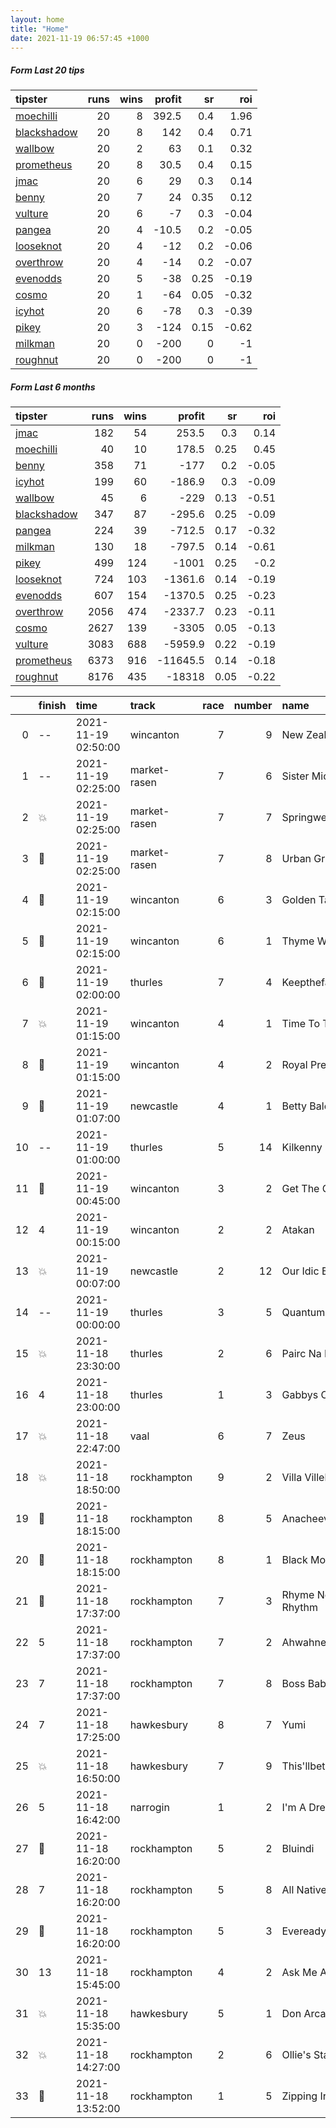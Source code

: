 ```yaml
---   
layout: home  
title: "Home"   
date: 2021-11-19 06:57:45 +1000  
---   
```



##### Form Last 20 tips   

| tipster                                                         |   runs |   wins |   profit |   sr |   roi |
|:----------------------------------------------------------------|-------:|-------:|---------:|-----:|------:|
| [moechilli](https://mrwayneo.github.io/tips/moechilli.html)     |     20 |      8 |    392.5 | 0.4  |  1.96 |
| [blackshadow](https://mrwayneo.github.io/tips/blackshadow.html) |     20 |      8 |    142   | 0.4  |  0.71 |
| [wallbow](https://mrwayneo.github.io/tips/wallbow.html)         |     20 |      2 |     63   | 0.1  |  0.32 |
| [prometheus](https://mrwayneo.github.io/tips/prometheus.html)   |     20 |      8 |     30.5 | 0.4  |  0.15 |
| [jmac](https://mrwayneo.github.io/tips/jmac.html)               |     20 |      6 |     29   | 0.3  |  0.14 |
| [benny](https://mrwayneo.github.io/tips/benny.html)             |     20 |      7 |     24   | 0.35 |  0.12 |
| [vulture](https://mrwayneo.github.io/tips/vulture.html)         |     20 |      6 |     -7   | 0.3  | -0.04 |
| [pangea](https://mrwayneo.github.io/tips/pangea.html)           |     20 |      4 |    -10.5 | 0.2  | -0.05 |
| [looseknot](https://mrwayneo.github.io/tips/looseknot.html)     |     20 |      4 |    -12   | 0.2  | -0.06 |
| [overthrow](https://mrwayneo.github.io/tips/overthrow.html)     |     20 |      4 |    -14   | 0.2  | -0.07 |
| [evenodds](https://mrwayneo.github.io/tips/evenodds.html)       |     20 |      5 |    -38   | 0.25 | -0.19 |
| [cosmo](https://mrwayneo.github.io/tips/cosmo.html)             |     20 |      1 |    -64   | 0.05 | -0.32 |
| [icyhot](https://mrwayneo.github.io/tips/icyhot.html)           |     20 |      6 |    -78   | 0.3  | -0.39 |
| [pikey](https://mrwayneo.github.io/tips/pikey.html)             |     20 |      3 |   -124   | 0.15 | -0.62 |
| [milkman](https://mrwayneo.github.io/tips/milkman.html)         |     20 |      0 |   -200   | 0    | -1    |
| [roughnut](https://mrwayneo.github.io/tips/roughnut.html)       |     20 |      0 |   -200   | 0    | -1    |

##### Form Last 6 months   

| tipster                                                         |   runs |   wins |   profit |   sr |   roi |
|:----------------------------------------------------------------|-------:|-------:|---------:|-----:|------:|
| [jmac](https://mrwayneo.github.io/tips/jmac.html)               |    182 |     54 |    253.5 | 0.3  |  0.14 |
| [moechilli](https://mrwayneo.github.io/tips/moechilli.html)     |     40 |     10 |    178.5 | 0.25 |  0.45 |
| [benny](https://mrwayneo.github.io/tips/benny.html)             |    358 |     71 |   -177   | 0.2  | -0.05 |
| [icyhot](https://mrwayneo.github.io/tips/icyhot.html)           |    199 |     60 |   -186.9 | 0.3  | -0.09 |
| [wallbow](https://mrwayneo.github.io/tips/wallbow.html)         |     45 |      6 |   -229   | 0.13 | -0.51 |
| [blackshadow](https://mrwayneo.github.io/tips/blackshadow.html) |    347 |     87 |   -295.6 | 0.25 | -0.09 |
| [pangea](https://mrwayneo.github.io/tips/pangea.html)           |    224 |     39 |   -712.5 | 0.17 | -0.32 |
| [milkman](https://mrwayneo.github.io/tips/milkman.html)         |    130 |     18 |   -797.5 | 0.14 | -0.61 |
| [pikey](https://mrwayneo.github.io/tips/pikey.html)             |    499 |    124 |  -1001   | 0.25 | -0.2  |
| [looseknot](https://mrwayneo.github.io/tips/looseknot.html)     |    724 |    103 |  -1361.6 | 0.14 | -0.19 |
| [evenodds](https://mrwayneo.github.io/tips/evenodds.html)       |    607 |    154 |  -1370.5 | 0.25 | -0.23 |
| [overthrow](https://mrwayneo.github.io/tips/overthrow.html)     |   2056 |    474 |  -2337.7 | 0.23 | -0.11 |
| [cosmo](https://mrwayneo.github.io/tips/cosmo.html)             |   2627 |    139 |  -3305   | 0.05 | -0.13 |
| [vulture](https://mrwayneo.github.io/tips/vulture.html)         |   3083 |    688 |  -5959.9 | 0.22 | -0.19 |
| [prometheus](https://mrwayneo.github.io/tips/prometheus.html)   |   6373 |    916 | -11645.5 | 0.14 | -0.18 |
| [roughnut](https://mrwayneo.github.io/tips/roughnut.html)       |   8176 |    435 | -18318   | 0.05 | -0.22 |

|    | finish            | time                | track        |   race |   number | name             |   odds | tipster            |
|---:|:------------------|:--------------------|:-------------|-------:|---------:|:-----------------|-------:|:-------------------|
|  0 | --                | 2021-11-19 02:50:00 | wincanton    |      7 |        9 | New Zealander    |   3.75 | overthrow          |
|  1 | --                | 2021-11-19 02:25:00 | market-rasen |      7 |        6 | Sister Michael   |   9    | looseknot          |
|  2 | :boom:            | 2021-11-19 02:25:00 | market-rasen |      7 |        7 | Springwell Bay   |   1.6  | vulture            |
|  3 | :3rd_place_medal: | 2021-11-19 02:25:00 | market-rasen |      7 |        8 | Urban Grit       |   5.5  | vulture            |
|  4 | :3rd_place_medal: | 2021-11-19 02:15:00 | wincanton    |      6 |        3 | Golden Taipan    |   3.3  | evenodds,overthrow |
|  5 | :2nd_place_medal: | 2021-11-19 02:15:00 | wincanton    |      6 |        1 | Thyme White      |   3    | overthrow          |
|  6 | :3rd_place_medal: | 2021-11-19 02:00:00 | thurles      |      7 |        4 | Keepthefaithinme |   1.3  | vulture            |
|  7 | :boom:            | 2021-11-19 01:15:00 | wincanton    |      4 |        1 | Time To Tinker   |   2.2  | evenodds,overthrow |
|  8 | :2nd_place_medal: | 2021-11-19 01:15:00 | wincanton    |      4 |        2 | Royal Pretender  |   1.95 | vulture            |
|  9 | :2nd_place_medal: | 2021-11-19 01:07:00 | newcastle    |      4 |        1 | Betty Baloo      |   2.1  | milkman            |
| 10 | --                | 2021-11-19 01:00:00 | thurles      |      5 |       14 | Kilkenny Star    |   7.5  | looseknot          |
| 11 | :3rd_place_medal: | 2021-11-19 00:45:00 | wincanton    |      3 |        2 | Get The Game     |   4.6  | overthrow          |
| 12 | 4                 | 2021-11-19 00:15:00 | wincanton    |      2 |        2 | Atakan           |   7    | looseknot          |
| 13 | :boom:            | 2021-11-19 00:07:00 | newcastle    |      2 |       12 | Our Idic Boy     |   7.5  | looseknot          |
| 14 | --                | 2021-11-19 00:00:00 | thurles      |      3 |        5 | Quantum Realm    |   3.25 | vulture            |
| 15 | :boom:            | 2021-11-18 23:30:00 | thurles      |      2 |        6 | Pairc Na Ngael   |   4.5  | looseknot          |
| 16 | 4                 | 2021-11-18 23:00:00 | thurles      |      1 |        3 | Gabbys Cross     |  21    | pangea             |
| 17 | :boom:            | 2021-11-18 22:47:00 | vaal         |      6 |        7 | Zeus             |   0    | milkman            |
| 18 | :boom:            | 2021-11-18 18:50:00 | rockhampton  |      9 |        2 | Villa Villekulla |   4    | vulture,pangea     |
| 19 | :3rd_place_medal: | 2021-11-18 18:15:00 | rockhampton  |      8 |        5 | Anacheeva Lad    |   3.9  | pangea             |
| 20 | :2nd_place_medal: | 2021-11-18 18:15:00 | rockhampton  |      8 |        1 | Black Monaco     |   5    | evenodds,overthrow |
| 21 | :3rd_place_medal: | 2021-11-18 17:37:00 | rockhampton  |      7 |        3 | Rhyme Nor Rhythm |   5    | pangea,overthrow   |
| 22 | 5                 | 2021-11-18 17:37:00 | rockhampton  |      7 |        2 | Ahwahneechee     |   6.1  | pangea             |
| 23 | 7                 | 2021-11-18 17:37:00 | rockhampton  |      7 |        8 | Boss Baby        |  10    | pangea             |
| 24 | 7                 | 2021-11-18 17:25:00 | hawkesbury   |      8 |        7 | Yumi             |   3.7  | jmac               |
| 25 | :boom:            | 2021-11-18 16:50:00 | hawkesbury   |      7 |        9 | This'llbetheone  |   2.38 | evenodds,jmac      |
| 26 | 5                 | 2021-11-18 16:42:00 | narrogin     |      1 |        2 | I'm A Dreamer    |   1.72 | vulture            |
| 27 | :3rd_place_medal: | 2021-11-18 16:20:00 | rockhampton  |      5 |        2 | Bluindi          |   2.7  | pangea,icyhot      |
| 28 | 7                 | 2021-11-18 16:20:00 | rockhampton  |      5 |        8 | All Native       |   9    | pangea             |
| 29 | :2nd_place_medal: | 2021-11-18 16:20:00 | rockhampton  |      5 |        3 | Eveready         |   7.5  | benny,pangea       |
| 30 | 13                | 2021-11-18 15:45:00 | rockhampton  |      4 |        2 | Ask Me Again     |   8    | evenodds,overthrow |
| 31 | :boom:            | 2021-11-18 15:35:00 | hawkesbury   |      5 |        1 | Don Arcangelo    |   4    | overthrow,jmac     |
| 32 | :boom:            | 2021-11-18 14:27:00 | rockhampton  |      2 |        6 | Ollie's Stand    |   1.55 | pangea             |
| 33 | :3rd_place_medal: | 2021-11-18 13:52:00 | rockhampton  |      1 |        5 | Zipping Irish    |   3.55 | overthrow          |